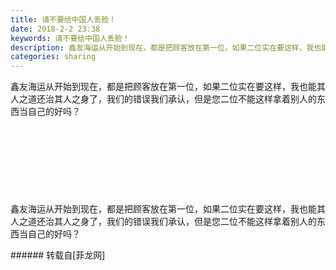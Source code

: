 ```yaml
---
title: 请不要给中国人丢脸！
date: 2018-2-2 23:38
keywords: 请不要给中国人丢脸！
description: 鑫友海运从开始到现在，都是把顾客放在第一位，如果二位实在要这样，我也能其人之道还治其人之身了，我们的错误我们承认，但是您二位不能这样拿着别人的东西当自己的好吗？鑫友海运从开始到现在，都是把顾客放在第一位，如果二位实在要这样，我也能其人之道还治其人之身了，我们的错误我们承认，但是您二位不能这样拿着别人的东西当自己的好吗？
categories: sharing
---
```

<td class="t_f" id="postmessage_1131086">

鑫友海运从开始到现在，都是把顾客放在第一位，如果二位实在要这样，我也能其人之道还治其人之身了，我们的错误我们承认，但是您二位不能这样拿着别人的东西当自己的好吗？<br/>
<img alt="" border="0" class="zoom" data-cf-modified-54c5f2815c8918ee902052b4-="" file="http://www.flw.ph/data/appbyme/upload/image/201802/02/NLGA1DYYSowO.jpg" id="aimg_zArcs" lazyloadthumb="1" onclick="" onmouseover="" src="http://www.flw.ph/data/appbyme/upload/image/201802/02/NLGA1DYYSowO.jpg"/><br/>
<br/>
<img alt="" border="0" class="zoom" data-cf-modified-54c5f2815c8918ee902052b4-="" file="http://www.flw.ph/data/appbyme/upload/image/201802/02/1ycpcBuYXNzi.jpg" id="aimg_PGIJh" lazyloadthumb="1" onclick="" onmouseover="" src="http://www.flw.ph/data/appbyme/upload/image/201802/02/1ycpcBuYXNzi.jpg"/><br/>
<br/>
<img alt="" border="0" class="zoom" data-cf-modified-54c5f2815c8918ee902052b4-="" file="http://www.flw.ph/data/appbyme/upload/image/201802/02/0er2soZsmeUN.jpg" id="aimg_k0F72" lazyloadthumb="1" onclick="" onmouseover="" src="http://www.flw.ph/data/appbyme/upload/image/201802/02/0er2soZsmeUN.jpg"/><br/>
<br/>
<img alt="" border="0" class="zoom" data-cf-modified-54c5f2815c8918ee902052b4-="" file="http://www.flw.ph/data/appbyme/upload/image/201802/02/7i1NhinEr8ro.jpg" id="aimg_MjhhH" lazyloadthumb="1" onclick="" onmouseover="" src="http://www.flw.ph/data/appbyme/upload/image/201802/02/7i1NhinEr8ro.jpg"/><br/>
<br/>
<img alt="" border="0" class="zoom" data-cf-modified-54c5f2815c8918ee902052b4-="" file="http://www.flw.ph/data/appbyme/upload/image/201802/02/noTAZtRPnRBL.jpg" id="aimg_r7WoF" lazyloadthumb="1" onclick="" onmouseover="" src="http://www.flw.ph/data/appbyme/upload/image/201802/02/noTAZtRPnRBL.jpg"/><br/>
<br/>
<img alt="" border="0" class="zoom" data-cf-modified-54c5f2815c8918ee902052b4-="" file="http://www.flw.ph/data/appbyme/upload/image/201802/02/dbCp0vLoxSSU.jpg" id="aimg_RhN77" lazyloadthumb="1" onclick="" onmouseover="" src="http://www.flw.ph/data/appbyme/upload/image/201802/02/dbCp0vLoxSSU.jpg"/><br/>
<br/>
<img alt="" border="0" class="zoom" data-cf-modified-54c5f2815c8918ee902052b4-="" file="http://www.flw.ph/data/appbyme/upload/image/201802/02/HctOeRiKXbRg.jpg" id="aimg_P1rLN" lazyloadthumb="1" onclick="" onmouseover="" src="http://www.flw.ph/data/appbyme/upload/image/201802/02/HctOeRiKXbRg.jpg"/><br/>
<br/>
<img alt="" border="0" class="zoom" data-cf-modified-54c5f2815c8918ee902052b4-="" file="http://www.flw.ph/data/appbyme/upload/image/201802/02/LxpJzES6ZAqg.jpg" id="aimg_QNUDG" lazyloadthumb="1" onclick="" onmouseover="" src="http://www.flw.ph/data/appbyme/upload/image/201802/02/LxpJzES6ZAqg.jpg"/><br/>
<br/>
<img alt="" border="0" class="zoom" data-cf-modified-54c5f2815c8918ee902052b4-="" file="http://www.flw.ph/data/appbyme/upload/image/201802/02/8rcYytoWW17Z.jpg" id="aimg_Qcdd5" lazyloadthumb="1" onclick="" onmouseover="" src="http://www.flw.ph/data/appbyme/upload/image/201802/02/8rcYytoWW17Z.jpg"/><br/>
鑫友海运从开始到现在，都是把顾客放在第一位，如果二位实在要这样，我也能其人之道还治其人之身了，我们的错误我们承认，但是您二位不能这样拿着别人的东西当自己的好吗？<br/>
</td>
###### 转载自[菲龙网]